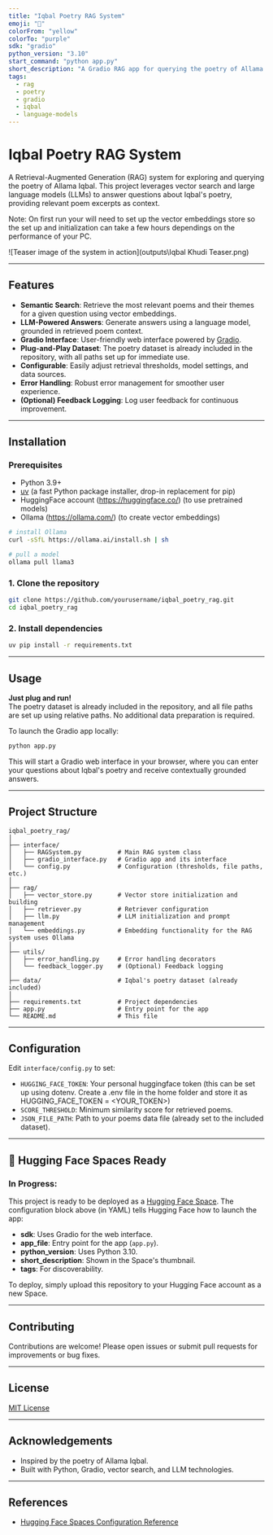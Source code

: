 ```yaml
---
title: "Iqbal Poetry RAG System"
emoji: "📜"
colorFrom: "yellow"
colorTo: "purple"
sdk: "gradio"
python_version: "3.10"
start_command: "python app.py"
short_description: "A Gradio RAG app for querying the poetry of Allama Iqbal."
tags:
  - rag
  - poetry
  - gradio
  - iqbal
  - language-models
---
```


# Iqbal Poetry RAG System

A Retrieval-Augmented Generation (RAG) system for exploring and querying the poetry of Allama Iqbal. This project leverages vector search and large language models (LLMs) to answer questions about Iqbal's poetry, providing relevant poem excerpts as context. 

Note: On first run your will need to set up the vector embeddings store so the set up and initialization can take a few hours dependings on the performance of your PC.

![Teaser image of the system in action](outputs\Iqbal Khudi Teaser.png)

---

## Features

- **Semantic Search**: Retrieve the most relevant poems and their themes for a given question using vector embeddings.
- **LLM-Powered Answers**: Generate answers using a language model, grounded in retrieved poem context.
- **Gradio Interface**: User-friendly web interface powered by [Gradio](https://gradio.app/).
- **Plug-and-Play Dataset**: The poetry dataset is already included in the repository, with all paths set up for immediate use.
- **Configurable**: Easily adjust retrieval thresholds, model settings, and data sources.
- **Error Handling**: Robust error management for smoother user experience.
- **(Optional) Feedback Logging**: Log user feedback for continuous improvement.

---

## Installation

### Prerequisites

- Python 3.9+
- [uv](https://github.com/astral-sh/uv) (a fast Python package installer, drop-in replacement for pip)
- HuggingFace account (https://huggingface.co/) (to use pretrained models)
- Ollama (https://ollama.com/) (to create vector embeddings)

```bash
# install Ollama
curl -sSfL https://ollama.ai/install.sh | sh

# pull a model
ollama pull llama3
```

### 1. Clone the repository

```bash
git clone https://github.com/yourusername/iqbal_poetry_rag.git
cd iqbal_poetry_rag
```

### 2. Install dependencies

```bash
uv pip install -r requirements.txt
```

---

## Usage

**Just plug and run!**  
The poetry dataset is already included in the repository, and all file paths are set up using relative paths. No additional data preparation is required.

To launch the Gradio app locally:

```bash
python app.py
```

This will start a Gradio web interface in your browser, where you can enter your questions about Iqbal's poetry and receive contextually grounded answers.

---

## Project Structure

```
iqbal_poetry_rag/
│
├── interface/
│   ├── RAGSystem.py          # Main RAG system class
│   ├── gradio_interface.py   # Gradio app and its interface
│   └── config.py             # Configuration (thresholds, file paths, etc.)
│
├── rag/
│   ├── vector_store.py       # Vector store initialization and building
│   ├── retriever.py          # Retriever configuration
│   ├── llm.py                # LLM initialization and prompt management
│   └── embeddings.py         # Embedding functionality for the RAG system uses Ollama
│
├── utils/
│   ├── error_handling.py     # Error handling decorators
│   └── feedback_logger.py    # (Optional) Feedback logging
│
├── data/                     # Iqbal's poetry dataset (already included)
│
├── requirements.txt          # Project dependencies
├── app.py                    # Entry point for the app
└── README.md                 # This file
```

---

## Configuration

Edit `interface/config.py` to set:
- `HUGGING_FACE_TOKEN`: Your personal huggingface token (this can be set up using dotenv. Create a .env file in the home folder and store it as 
HUGGING_FACE_TOKEN = <YOUR_TOKEN>)
- `SCORE_THRESHOLD`: Minimum similarity score for retrieved poems.
- `JSON_FILE_PATH`: Path to your poems data file (already set to the included dataset).

---

## 🚀 Hugging Face Spaces Ready

### In Progress: 
This project is ready to be deployed as a [Hugging Face Space](https://huggingface.co/spaces). The configuration block above (in YAML) tells Hugging Face how to launch the app:
- **sdk**: Uses Gradio for the web interface.
- **app_file**: Entry point for the app (`app.py`).
- **python_version**: Uses Python 3.10.
- **short_description**: Shown in the Space's thumbnail.
- **tags**: For discoverability.

To deploy, simply upload this repository to your Hugging Face account as a new Space.

---

## Contributing

Contributions are welcome! Please open issues or submit pull requests for improvements or bug fixes.

---

## License

[MIT License](LICENSE)

---

## Acknowledgements

- Inspired by the poetry of Allama Iqbal.
- Built with Python, Gradio, vector search, and LLM technologies.

---

## References

- [Hugging Face Spaces Configuration Reference](https://huggingface.co/docs/hub/spaces-config-reference)
